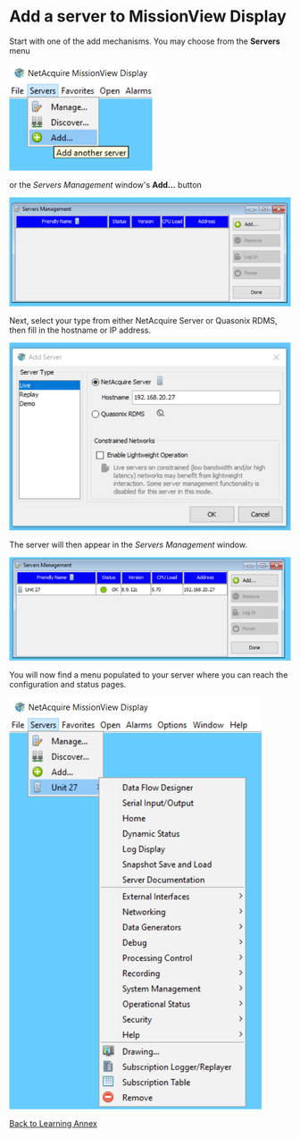 # Add a server to MissionView Display

Start with one of the add mechanisms. You may choose from the **Servers** menu

![Add from Menu](./images/addmenu.png)

or the _Servers Management_ window's **Add...** button

![Add from Servers Management](./images/msvrmgmt.png)

Next, select your type from either NetAcquire Server or Quasonix RDMS, then fill in the hostname or IP address.

![Add from Servers Management](./images/addserverdialog.png)

The server will then appear in the _Servers Management_ window.

![Add from Servers Management](./images/addedserver.png)

You will now find a menu populated to your server where you can reach the configuration and status pages.

![Add from Servers Management](./images/newlyaddedservermenu.png)

[Back to Learning Annex](./README.md)
